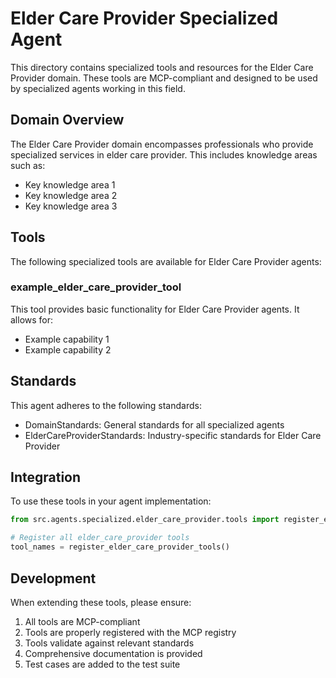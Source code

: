 # Elder Care Provider Specialized Agent

This directory contains specialized tools and resources for the Elder Care Provider domain. These tools are MCP-compliant and designed to be used by specialized agents working in this field.

## Domain Overview

The Elder Care Provider domain encompasses professionals who provide specialized services in elder care provider. This includes knowledge areas such as:

- Key knowledge area 1
- Key knowledge area 2
- Key knowledge area 3

## Tools

The following specialized tools are available for Elder Care Provider agents:

### example_elder_care_provider_tool

This tool provides basic functionality for Elder Care Provider agents. It allows for:

- Example capability 1
- Example capability 2

## Standards

This agent adheres to the following standards:

- DomainStandards: General standards for all specialized agents
- ElderCareProviderStandards: Industry-specific standards for Elder Care Provider

## Integration

To use these tools in your agent implementation:

```python
from src.agents.specialized.elder_care_provider.tools import register_elder_care_provider_tools

# Register all elder_care_provider tools
tool_names = register_elder_care_provider_tools()
```

## Development

When extending these tools, please ensure:

1. All tools are MCP-compliant
2. Tools are properly registered with the MCP registry
3. Tools validate against relevant standards
4. Comprehensive documentation is provided
5. Test cases are added to the test suite
